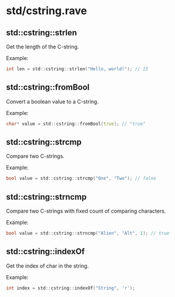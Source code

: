 # std/cstring.rave

## std::cstring::strlen

Get the length of the C-string.

Example:

```d
int len = std::cstring::strlen("Hello, world!"); // 13
```

## std::cstring::fromBool

Convert a boolean value to a C-string.

Example:

```d
char* value = std::cstring::fromBool(true); // "true"
```

## std::cstring::strcmp

Compare two C-strings.

Example:

```d
bool value = std::cstring::strcmp("One", "Two"); // false
```

## std::cstring::strncmp

Compare two C-strings with fixed count of comparing characters.

Example:
```d
bool value = std::cstring::strncmp("Alien", "Alt", 1); // true
```

## std::cstring::indexOf

Get the index of char in the string.

Example:

```d
int index = std::cstring::indexOf("String", 'r');
```